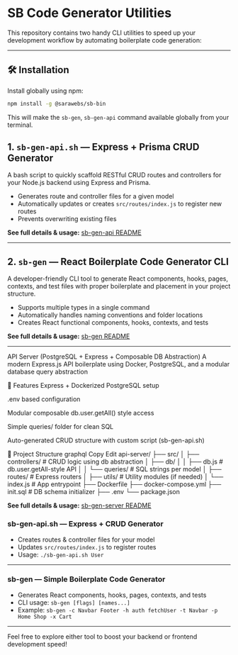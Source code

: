 
# SB Code Generator Utilities 

This repository contains two handy CLI utilities to speed up your development workflow by automating boilerplate code generation:

---
## 🛠 Installation

Install globally using npm:

```bash
npm install -g @sarawebs/sb-bin
```

This will make the `sb-gen`, `sb-gen-api` command available globally from your terminal.

## 1. `sb-gen-api.sh` — Express + Prisma CRUD Generator

A bash script to quickly scaffold RESTful CRUD routes and controllers for your Node.js backend using Express and Prisma.

* Generates route and controller files for a given model
* Automatically updates or creates `src/routes/index.js` to register new routes
* Prevents overwriting existing files

**See full details & usage:** [sb-gen-api README](./readme/sb-gen-api.md)

---

## 2. `sb-gen` — React Boilerplate Code Generator CLI

A developer-friendly CLI tool to generate React components, hooks, pages, contexts, and test files with proper boilerplate and placement in your project structure.

* Supports multiple types in a single command
* Automatically handles naming conventions and folder locations
* Creates React functional components, hooks, contexts, and tests

**See full details & usage:** [sb-gen README](./readme/sb-gen.md)

---
API Server (PostgreSQL + Express + Composable DB Abstraction)
A modern Express.js API boilerplate using Docker, PostgreSQL, and a modular database query abstraction 

🚀 Features
Express + Dockerized PostgreSQL setup

.env based configuration

Modular composable db.user.getAll() style access

Simple queries/ folder for clean SQL

Auto-generated CRUD structure with custom script (sb-gen-api.sh)

📂 Project Structure
graphql
Copy
Edit
api-server/
├── src/
│   ├── controllers/     # CRUD logic using db abstraction
│   ├── db/
│   │   ├── db.js        # db.user.getAll-style API
│   │   └── queries/     # SQL strings per model
│   ├── routes/          # Express routers
│   ├── utils/           # Utility modules (if needed)
│   └── index.js         # App entrypoint
├── Dockerfile
├── docker-compose.yml
├── init.sql             # DB schema initializer
├── .env
└── package.json

**See full details & usage:** [sb-gen-server README](./readme/sb-gen-server.md)


### sb-gen-api.sh — Express +  CRUD Generator

* Creates routes & controller files for your model
* Updates `src/routes/index.js` to register routes
* Usage: `./sb-gen-api.sh User`

---

### sb-gen — Simple Boilerplate Code Generator

* Generates React components, hooks, pages, contexts, and tests
* CLI usage: `sb-gen [flags] [names...]`
* Example: `sb-gen -c Navbar Footer -h auth fetchUser -t Navbar -p Home Shop -x Cart`

---

Feel free to explore either tool to boost your backend or frontend development speed!

